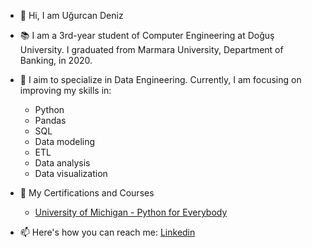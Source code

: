 - 👋 Hi, I am Uğurcan Deniz
- 📚 I am a 3rd-year student of Computer Engineering at Doğuş University. I graduated from Marmara University, Department of Banking, in 2020.
- 🌱 I aim to specialize in Data Engineering. Currently, I am focusing on improving my skills in:
   -  Python
   -  Pandas 
   -  SQL
   -  Data modeling 
   -  ETL 
   -  Data analysis
   -  Data visualization
- 📜 My Certifications and Courses
   -  <a href=”https://coursera.org/share/2c4627251556f2d0886cb6699f56c7f4”>University of Michigan - Python for Everybody</a>
   
- 📫 Here's how you can reach me: <a href=”https://www.linkedin.com/in/ugurcandeniz/”>Linkedin</a>

<!---
UgurcanDeniz/UgurcanDeniz is a ✨ special ✨ repository because its `README.md` (this file) appears on your GitHub profile.
You can click the Preview link to take a look at your changes.
--->
